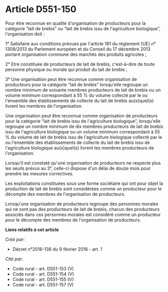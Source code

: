 # Article D551-150

Pour être reconnue en qualité d'organisation de producteurs pour la catégorie “lait de brebis” ou “lait de brebis issu de
l'agriculture biologique”, l'organisation doit :

1° Satisfaire aux conditions prévues par l'article 161 du règlement (UE) n° 1308/2013 du Parlement européen et du Conseil du
17 décembre 2013 portant organisation commune des marchés des produits agricoles ;

2° Etre constituée de producteurs de lait de brebis, c'est-à-dire de toute personne physique ou morale qui produit du lait de
brebis ;

3° Une organisation peut être reconnue comme organisation de producteurs pour la catégorie “lait de brebis” lorsqu'elle
regroupe un nombre minimum de soixante membres producteurs de lait de brebis ou un volume minimum correspondant à 55 % du
volume collecté par le ou l'ensemble des établissements de collecte du lait de brebis au(x)quel(s) livrent les membres de
l'organisation.

Une organisation peut être reconnue comme organisation de producteurs pour la catégorie “lait de brebis issu de l'agriculture
biologique”, lorsqu'elle regroupe un nombre minimum de dix membres producteurs de lait de brebis issu de l'agriculture
biologique ou un volume minimum correspondant à 55 % du volume de lait de brebis issu de l'agriculture biologique collecté
par le ou l'ensemble des établissements de collecte du lait de brebis issu de l'agriculture biologique au(x)quel(s) livrent
les membres producteurs de l'organisation.

Lorsqu'il est constaté qu'une organisation de producteurs ne respecte plus les seuils prévus au 3°, celle-ci dispose d'un
délai de douze mois pour prendre les mesures correctives.

Les exploitations constituées sous une forme sociétaire qui ont pour objet la production de lait de brebis sont considérées
comme un producteur pour le décompte des membres de l'organisation de producteurs.

Lorsqu'une organisation de producteurs regroupe des personnes morales qui ne sont pas des producteurs de lait de brebis,
chacun des producteurs associés dans ces personnes morales est considéré comme un producteur pour le décompte des membres de
l'organisation de producteurs.

**Liens relatifs à cet article**

_Créé par_:

  - Décret n°2016-136 du 9 février 2016 - art. 1

_Cité par_:

  - Code rural - art. D551-153 (V)
  - Code rural - art. D551-154 (V)
  - Code rural - art. D551-155 (V)
  - Code rural - art. D551-157 (V)
